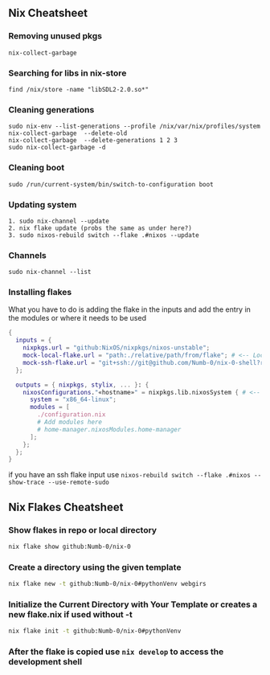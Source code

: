 ## Nix Cheatsheet
### Removing unused pkgs
```
nix-collect-garbage 
```
### Searching for libs in nix-store
```
find /nix/store -name "libSDL2-2.0.so*" 
```
### Cleaning generations
```
sudo nix-env --list-generations --profile /nix/var/nix/profiles/system
nix-collect-garbage  --delete-old
nix-collect-garbage  --delete-generations 1 2 3
sudo nix-collect-garbage -d
```
### Cleaning boot
```
sudo /run/current-system/bin/switch-to-configuration boot
```
### Updating system
```
1. sudo nix-channel --update
2. nix flake update (probs the same as under here?)
3. sudo nixos-rebuild switch --flake .#nixos --update
```
### Channels
```
sudo nix-channel --list 

```

### Installing flakes

What you have to do is adding the flake in the inputs and add the entry in the modules or where it needs to be used
```nix
{
  inputs = {
    nixpkgs.url = "github:NixOS/nixpkgs/nixos-unstable";
    mock-local-flake.url = "path:./relative/path/from/flake"; # <-- Local flake reference
    mock-ssh-flake.url = "git+ssh://git@github.com/Numb-0/nix-0-shell?ref=main"; # <-- SSH-based flake
  };

  outputs = { nixpkgs, stylix, ... }: {
    nixosConfigurations."«hostname»" = nixpkgs.lib.nixosSystem { # <-- Replace «hostname» with your actual hostname
      system = "x86_64-linux";
      modules = [ 
        ./configuration.nix
        # Add modules here
        # home-manager.nixosModules.home-manager
      ];
    };
  };
}
```
if you have an ssh flake input use `nixos-rebuild switch --flake .#nixos --show-trace --use-remote-sudo`

## Nix Flakes Cheatsheet

### Show flakes in repo or local directory
```bash
nix flake show github:Numb-0/nix-0    
```
### Create a directory using the given template
```bash
nix flake new -t github:Numb-0/nix-0#pythonVenv webgirs
```

### Initialize the Current Directory with Your Template or creates a new flake.nix if used without -t
```bash
nix flake init -t github:Numb-0/nix-0#pythonVenv
```
### After the flake is copied use `nix develop` to access the development shell 
